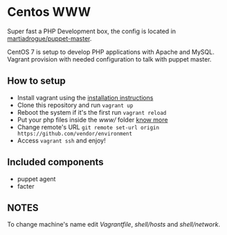 # Centos WWW

Super fast a PHP Development box, the config is located in
[martiadrogue/puppet-master][repository-master].

CentOS 7 is setup to develop PHP applications with Apache and MySQL. Vagrant
provision with needed configuration to talk with puppet master.

## How to setup

-   Install vagrant using the [installation instructions][vagrant-installation]
-   Clone this repository and run `vagrant up`
-   Reboot the system if it's the first run `vagrant reload`
-   Put your php files inside the *www/* folder [know more][add-submodules]
-   Change remote's URL `git remote set-url origin https://github.com/vendor/environment`
-   Access `vagrant ssh` and enjoy!

## Included components

-   puppet agent
-   facter

## NOTES

To change machine's name edit *Vagrantfile*, *shell/hosts* and *shell/network*.

[vagrant-installation]: https://www.vagrantup.com/docs/installation/
[repository-master]: https://github.com/martiadrogue/puppet-master
[add-submodules]: www/README.md
